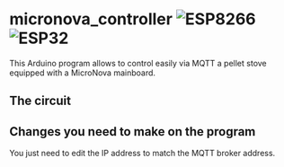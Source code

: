 # micronova_controller ![ESP8266](https://img.shields.io/badge/ESP-8266-000000.svg?longCache=true&style=flat&colorA=CC101F) ![ESP32](https://img.shields.io/badge/ESP-32-000000.svg?longCache=true&style=flat&colorA=CC101F)

This Arduino program allows to control easily via MQTT a pellet stove equipped with a MicroNova mainboard.

## The circuit

## Changes you need to make on the program
You just need to edit the IP address to match the MQTT broker address.

